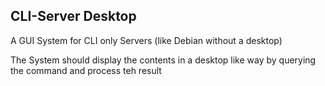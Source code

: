## CLI-Server Desktop

A GUI System for CLI only Servers (like Debian without a desktop)

The System should display the contents in a desktop like way by querying the command and process teh result
